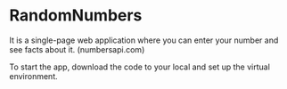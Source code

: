 # RandomNumbers
It is a single-page web application where you can enter your number and see facts about it. (numbersapi.com)

To start the app, download the code to your local and set up the virtual environment.


